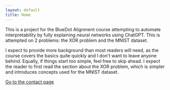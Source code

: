 ```yaml
---
layout: default
title: Home
---
```


This is a project for the BlueDot Alignment course attempting to automate interpretability by fully explaining neural networks using ChatGPT.
This is attempted on 2 problems: the XOR problem and the MNIST dataset.

I expect to provide more background than most readers will need, as the course covers the basics quite quickly and I don't want to leave anyone behind. Equally, if things start too simple, feel free to skip ahead. 
I expect the reader to first read the section about the XOR problem, which is simpler and introduces concepts used for the MNIST dataset.

[Go to the contact page](contact.html)
